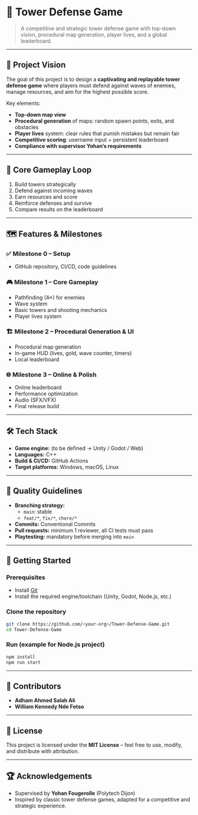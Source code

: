 # 🏰 Tower Defense Game

> A competitive and strategic tower defense game with top-down vision, procedural map generation, player lives, and a global leaderboard.

---

## 🎯 Project Vision
The goal of this project is to design a **captivating and replayable tower defense game** where players must defend against waves of enemies, manage resources, and aim for the highest possible score.

Key elements:
- **Top-down map view**
- **Procedural generation** of maps: random spawn points, exits, and obstacles
- **Player lives** system: clear rules that punish mistakes but remain fair
- **Competitive scoring**: username input + persistent leaderboard
- **Compliance with supervisor Yohan’s requirements**

---

## 🧩 Core Gameplay Loop
1. Build towers strategically  
2. Defend against incoming waves  
3. Earn resources and score  
4. Reinforce defenses and survive  
5. Compare results on the leaderboard  

---

## 🗺️ Features & Milestones

### ✅ Milestone 0 – Setup
- GitHub repository, CI/CD, code guidelines

### 🎮 Milestone 1 – Core Gameplay
- Pathfinding (A*) for enemies
- Wave system
- Basic towers and shooting mechanics
- Player lives system

### 🏗️ Milestone 2 – Procedural Generation & UI
- Procedural map generation
- In-game HUD (lives, gold, wave counter, timers)
- Local leaderboard

### 🌐 Milestone 3 – Online & Polish
- Online leaderboard
- Performance optimization
- Audio (SFX/VFX)
- Final release build

---

## 🛠️ Tech Stack
- **Game engine:** (to be defined → Unity / Godot / Web)
- **Languages:** C++
- **Build & CI/CD:** GitHub Actions
- **Target platforms:** Windows, macOS, Linux

---

## 🧪 Quality Guidelines
- **Branching strategy:**  
  - `main`: stable  
  - `feat/*`, `fix/*`, `chore/*`  
- **Commits:** Conventional Commits  
- **Pull requests:** minimum 1 reviewer, all CI tests must pass  
- **Playtesting:** mandatory before merging into `main`  

---

## 🚀 Getting Started

### Prerequisites
- Install [Git](https://git-scm.com/)  
- Install the required engine/toolchain (Unity, Godot, Node.js, etc.)  

### Clone the repository
```bash
git clone https://github.com/<your-org>/Tower-Defense-Game.git
cd Tower-Defense-Game
```

### Run (example for Node.js project)
```bash
npm install
npm run start
```

---

## 👥 Contributors
- **Adham Ahmed Salah Ali**
- **William Kennedy Nde Fotso**

---

## 📜 License
This project is licensed under the **MIT License** – feel free to use, modify, and distribute with attribution.

---

## 🏆 Acknowledgements
- Supervised by **Yohan Fougerolle** (Polytech Dijon)  
- Inspired by classic tower defense games, adapted for a competitive and strategic experience.
